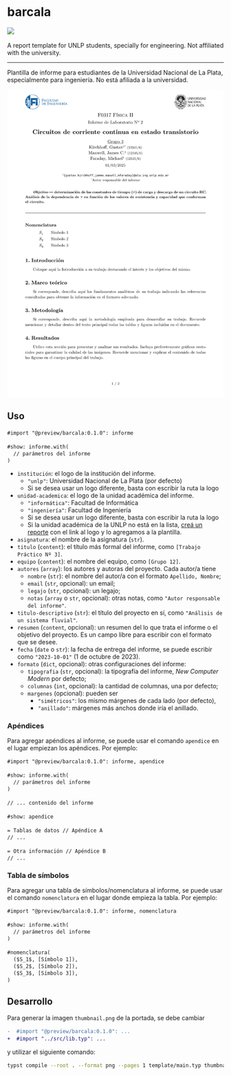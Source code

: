 # barcala

![](https://img.shields.io/badge/Typst-0.13.1-blue?style=flat-square&logo=typst&logoColor=white&labelColor=239DAD&color=555555)


A report template for UNLP students, specially for engineering. Not affiliated with the university.

---

Plantilla de informe para estudiantes de la Universidad Nacional de La Plata, especialmente para ingeniería. No está afiliada a la universidad.

![Documento de ejemplo](./thumbnail.png)

## Uso

```typst
#import "@preview/barcala:0.1.0": informe

#show: informe.with(
  // parámetros del informe
)
```

- `institución`: el logo de la institución del informe.
  - `"unlp"`: Universidad Nacional de La Plata (por defecto)
  - Si se desea usar un logo diferente, basta con escribir la ruta la logo
- `unidad-academica`: el logo de la unidad académica del informe.
  - `"informática"`: Facultad de Informática
  - `"ingeniería"`: Facultad de Ingeniería
  - Si se desea usar un logo diferente, basta con escribir la ruta la logo
  - Si la unidad académica de la UNLP no está en la lista, [creá un reporte](https://github.com/JuanM04/barcala/issues/new) con el link al logo y lo agregamos a la plantilla.
- `asignatura`: el nombre de la asignatura (`str`).
- `titulo` (`content`): el título más formal del informe, como `[Trabajo Práctico Nº 3]`.
- `equipo` (`content`): el nombre del equipo, como `[Grupo 12]`.
- `autores` (`array`): los autores y autoras del proyecto. Cada autor/a tiene
  - `nombre` (`str`): el nombre del autor/a con el formato `Apellido, Nombre`; 
  - `email` (`str`, opcional): un email;
  - `legajo` (`str`, opcional): un legajo;
  - `notas` (`array` o `str`, opcional): otras notas, como `"Autor responsable del informe"`.
- `titulo-descriptivo` (`str`): el título del proyecto en sí, como `"Análisis de un sistema fluvial"`.
- `resumen` (`content`, opcional): un resumen del lo que trata el informe o el objetivo del proyecto. Es un campo libre para escribir con el formato que se desee.
- `fecha` (`date` o `str`): la fecha de entrega del informe, se puede escribir como `"2023-10-01"` (1 de octubre de 2023).
- `formato` (`dict`, opcional): otras configuraciones del informe:
  - `tipografia` (`str`, opcional): la tipografía del informe, _New Computer Modern_ por defecto;
  - `columnas` (`int`, opcional): la cantidad de columnas, una por defecto;
  - `margenes` (opcional): pueden ser
    - `"simétricos"`: los mismo márgenes de cada lado (por defecto),
    - `"anillado"`: márgenes más anchos donde iría el anillado.


### Apéndices

Para agregar apéndices al informe, se puede usar el comando `apendice` en el lugar empiezan los apéndices. Por ejemplo:

```typst
#import "@preview/barcala:0.1.0": informe, apendice

#show: informe.with(
  // parámetros del informe
)

// ... contenido del informe

#show: apendice

= Tablas de datos // Apéndice A
// ...

= Otra información // Apéndice B
// ...
```

### Tabla de símbolos

Para agregar una tabla de símbolos/nomenclatura al informe, se puede usar el comando `nomenclatura` en el lugar donde empieza la tabla. Por ejemplo:

```typst
#import "@preview/barcala:0.1.0": informe, nomenclatura

#show: informe.with(
  // parámetros del informe
)

#nomenclatura(
  ($S_1$, [Símbolo 1]),
  ($S_2$, [Símbolo 2]),
  ($S_3$, [Símbolo 3]),
)
```

## Desarrollo

Para generar la imagen `thumbnail.png` de la portada, se debe cambiar

```diff
-  #import "@preview/barcala:0.1.0": ...
+  #import "../src/lib.typ": ...
```

y utilizar el siguiente comando:

```bash
typst compile --root . --format png --pages 1 template/main.typ thumbnail.png
```